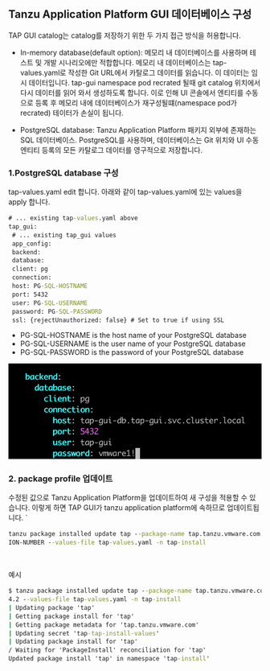 ## Tanzu Application Platform GUI 데이터베이스 구성

TAP GUI catalog는 catalog를 저장하기 위한 두 가지 접근 방식을 허용합니다.

* In-memory database(default option): 메모리 내 데이터베이스를 사용하며 테스트 및 개발 시나리오에만 적합합니다. 메모리 내 데이터베이스는 tap-values.yaml로 작성한 Git URL에서 카탈로그 데이터를 읽습니다. 
이 데이터는 임시 데이터입니다. tap-gui namespace pod recrated 될때 git catalog 위치에서 다시 데이터를 읽어 와서 생성하도록 합니다.
이로 인해 UI 콘솔에서 엔티티를 수동으로 등록 후 메모리 내에 데이터베이스가 재구성될떄(namespace pod가 recrated) 테이터가 손실이 됩니다.



* PostgreSQL database: Tanzu Application Platform 패키지 외부에 존재하는 SQL 데이터베이스. PostgreSQL를 사용하며, 데이터베이스는 Git 위치와 UI 수동 엔티티 등록의 모든 카탈로그 데이터를 영구적으로 저장합니다.



### 1.PostgreSQL database 구성
tap-values.yaml edit 합니다. 아래와 같이 tap-values.yaml에 있는 values을 apply 합니다.



```cmd
# ... existing tap-values.yaml above
tap_gui:
 # ... existing tap_gui values
 app_config:
 backend:
 database:
 client: pg
 connection:
 host: PG-SQL-HOSTNAME
 port: 5432
 user: PG-SQL-USERNAME
 password: PG-SQL-PASSWORD
 ssl: {rejectUnauthorized: false} # Set to true if using SSL
```

* PG-SQL-HOSTNAME is the host name of your PostgreSQL database
* PG-SQL-USERNAME is the user name of your PostgreSQL database
* PG-SQL-PASSWORD is the password of your PostgreSQL database


![](./images/postgresql.png)



### 2. package profile 업데이트 
수정된 값으로 Tanzu Application Platform을 업데이트하여 새 구성을 적용할 수 있습니다. 이렇게 하면 TAP GUI가 tanzu application platform에 속하므로 업데이트됩니다.
`
```cmd
tanzu package installed update tap --package-name tap.tanzu.vmware.com --version VERS
ION-NUMBER --values-file tap-values.yaml -n tap-install
```

<br/>

예시


```cmd
$ tanzu package installed update tap --package-name tap.tanzu.vmware.com --version 1.
4.2 --values-file tap-values.yaml -n tap-install
| Updating package 'tap'
| Getting package install for 'tap'
| Getting package metadata for 'tap.tanzu.vmware.com'
| Updating secret 'tap-tap-install-values'
| Updating package install for 'tap'
/ Waiting for 'PackageInstall' reconciliation for 'tap'
Updated package install 'tap' in namespace 'tap-install'
```





